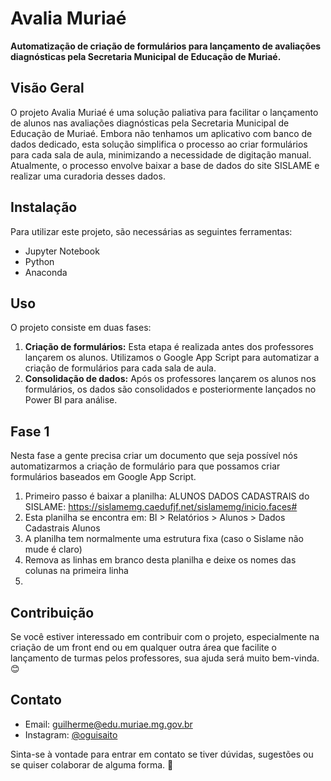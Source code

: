 # Avalia Muriaé

**Automatização de criação de formulários para lançamento de avaliações diagnósticas pela Secretaria Municipal de Educação de Muriaé.**

## Visão Geral

O projeto Avalia Muriaé é uma solução paliativa para facilitar o lançamento de alunos nas avaliações diagnósticas pela Secretaria Municipal de Educação de Muriaé. Embora não tenhamos um aplicativo com banco de dados dedicado, esta solução simplifica o processo ao criar formulários para cada sala de aula, minimizando a necessidade de digitação manual. Atualmente, o processo envolve baixar a base de dados do site SISLAME e realizar uma curadoria desses dados.

## Instalação

Para utilizar este projeto, são necessárias as seguintes ferramentas:

- Jupyter Notebook
- Python
- Anaconda

## Uso

O projeto consiste em duas fases:
1. **Criação de formulários:** Esta etapa é realizada antes dos professores lançarem os alunos. Utilizamos o Google App Script para automatizar a criação de formulários para cada sala de aula.
2. **Consolidação de dados:** Após os professores lançarem os alunos nos formulários, os dados são consolidados e posteriormente lançados no Power BI para análise.

## Fase 1

Nesta fase a gente precisa criar um documento que seja possível nós automatizarmos a criação de formulário para que possamos criar formulários baseados em Google App Script.

1. Primeiro passo é baixar a planilha: ALUNOS DADOS CADASTRAIS do SISLAME: https://sislamemg.caedufjf.net/sislamemg/inicio.faces#
2. Esta planilha se encontra em: BI > Relatórios > Alunos > Dados Cadastrais Alunos
3. A planilha tem normalmente uma estrutura fixa (caso o Sislame não mude é claro)
4. Remova as linhas em branco desta planilha e deixe os nomes das colunas na primeira linha
5. 

## Contribuição

Se você estiver interessado em contribuir com o projeto, especialmente na criação de um front end ou em qualquer outra área que facilite o lançamento de turmas pelos professores, sua ajuda será muito bem-vinda. 😊

## Contato

- Email: guilherme@edu.muriae.mg.gov.br
- Instagram: [@oguisaito](https://www.instagram.com/oguisaito)

Sinta-se à vontade para entrar em contato se tiver dúvidas, sugestões ou se quiser colaborar de alguma forma. 🚀
